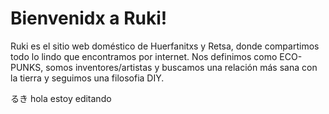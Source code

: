 # Bienvenidx a Ruki!

Ruki es el sitio web doméstico de Huerfanitxs y Retsa, donde compartimos todo lo lindo que encontramos por internet.
Nos definimos como ECO-PUNKS, somos inventores/artistas y buscamos una relación más sana con la tierra y seguimos una filosofia DIY.

るき hola estoy editando 
